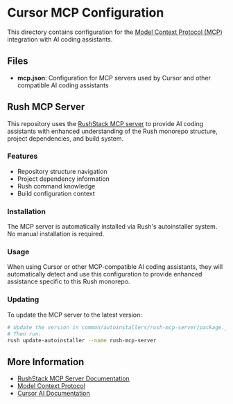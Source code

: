 # Cursor MCP Configuration

This directory contains configuration for the [Model Context Protocol (MCP)](https://modelcontextprotocol.io/) integration with AI coding assistants.

## Files

- **mcp.json**: Configuration for MCP servers used by Cursor and other compatible AI coding assistants

## Rush MCP Server

This repository uses the [RushStack MCP server](https://rushjs.io/pages/ai/rush_mcp/) to provide AI coding assistants with enhanced understanding of the Rush monorepo structure, project dependencies, and build system.

### Features

- Repository structure navigation
- Project dependency information
- Rush command knowledge
- Build configuration context

### Installation

The MCP server is automatically installed via Rush's autoinstaller system. No manual installation is required.

### Usage

When using Cursor or other MCP-compatible AI coding assistants, they will automatically detect and use this configuration to provide enhanced assistance specific to this Rush monorepo.

### Updating

To update the MCP server to the latest version:

```bash
# Update the version in common/autoinstallers/rush-mcp-server/package.json
# Then run:
rush update-autoinstaller --name rush-mcp-server
```

## More Information

- [RushStack MCP Server Documentation](https://rushjs.io/pages/ai/rush_mcp/)
- [Model Context Protocol](https://modelcontextprotocol.io/)
- [Cursor AI Documentation](https://cursor.sh/docs)

